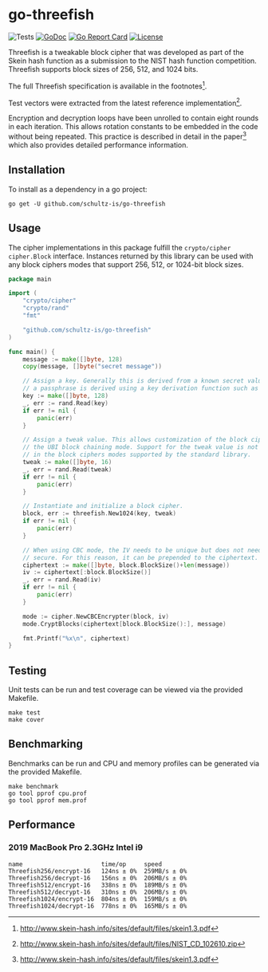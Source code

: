 # go-threefish

![Tests](https://github.com/schultz-is/go-threefish/workflows/Tests/badge.svg)
[![GoDoc](https://godoc.org/github.com/schultz-is/go-threefish?status.svg)](https://pkg.go.dev/github.com/schultz-is/go-threefish)
[![Go Report Card](https://goreportcard.com/badge/github.com/schultz-is/go-threefish)](https://goreportcard.com/report/github.com/schultz-is/go-threefish)
[![License](https://img.shields.io/github/license/schultz-is/go-threefish)](./LICENSE)

Threefish is a tweakable block cipher that was developed as part of the Skein
hash function as a submission to the NIST hash function competition. Threefish
supports block sizes of 256, 512, and 1024 bits.

The full Threefish specification is available in the footnotes[^1].

Test vectors were extracted from the latest reference implementation[^2].

Encryption and decryption loops have been unrolled to contain eight rounds in
each iteration. This allows rotation constants to be embedded in the code
without being repeated. This practice is described in detail in the paper[^1]
which also provides detailed performance information.

[^1]: http://www.skein-hash.info/sites/default/files/skein1.3.pdf
[^2]: http://www.skein-hash.info/sites/default/files/NIST_CD_102610.zip

## Installation

To install as a dependency in a go project:

```console
go get -U github.com/schultz-is/go-threefish
```

## Usage

The cipher implementations in this package fulfill the `crypto/cipher`
`cipher.Block` interface. Instances returned by this library can be used with
any block ciphers modes that support 256, 512, or 1024-bit block sizes.

```go
package main

import (
	"crypto/cipher"
	"crypto/rand"
	"fmt"

	"github.com/schultz-is/go-threefish"
)

func main() {
	message := make([]byte, 128)
	copy(message, []byte("secret message"))

	// Assign a key. Generally this is derived from a known secret value. Often
	// a passphrase is derived using a key derivation function such as PBKDF2.
	key := make([]byte, 128)
	_, err := rand.Read(key)
	if err != nil {
		panic(err)
	}

	// Assign a tweak value. This allows customization of the block cipher as in
	// the UBI block chaining mode. Support for the tweak value is not available
	// in the block ciphers modes supported by the standard library.
	tweak := make([]byte, 16)
	_, err = rand.Read(tweak)
	if err != nil {
		panic(err)
	}

	// Instantiate and initialize a block cipher.
	block, err := threefish.New1024(key, tweak)
	if err != nil {
		panic(err)
	}

	// When using CBC mode, the IV needs to be unique but does not need to be
	// secure. For this reason, it can be prepended to the ciphertext.
	ciphertext := make([]byte, block.BlockSize()+len(message))
	iv := ciphertext[:block.BlockSize()]
	_, err = rand.Read(iv)
	if err != nil {
		panic(err)
	}

	mode := cipher.NewCBCEncrypter(block, iv)
	mode.CryptBlocks(ciphertext[block.BlockSize():], message)

	fmt.Printf("%x\n", ciphertext)
}
```

## Testing

Unit tests can be run and test coverage can be viewed via the provided Makefile.

```console
make test
make cover
```

## Benchmarking

Benchmarks can be run and CPU and memory profiles can be generated via the
provided Makefile.

```console
make benchmark
go tool pprof cpu.prof
go tool pprof mem.prof
```

## Performance

### 2019 MacBook Pro 2.3GHz Intel i9

```console
name                      time/op     speed
Threefish256/encrypt-16   124ns ± 0%  259MB/s ± 0%
Threefish256/decrypt-16   156ns ± 0%  206MB/s ± 0%
Threefish512/encrypt-16   338ns ± 0%  189MB/s ± 0%
Threefish512/decrypt-16   310ns ± 0%  206MB/s ± 0%
Threefish1024/encrypt-16  804ns ± 0%  159MB/s ± 0%
Threefish1024/decrypt-16  778ns ± 0%  165MB/s ± 0%
```
